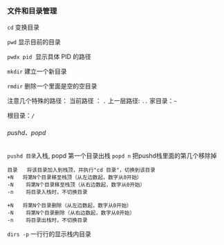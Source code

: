 ### 文件和目录管理​	

`cd`     变换目录 

`pwd`    显示目前的目录 

`pwdx pid`   显示具体 PID 的路径

`mkdir` 建立一个新目录 

`rmdir` 删除一个里面是空的空目录

注意几个特殊的路径：
 当前路径 ： `.`
 上一层路径: `..`
 家目录：`~` 

根目录：`/`



###### pushd、popd

`pushd 目录`入栈, popd 第一个目录出栈 `popd n` 把pushd栈里面的第几个移除掉

```
目录   将该目录加入到栈顶，并执行"cd 目录"，切换到该目录
+N   将第N个目录移至栈顶（从左边数起，数字从0开始）
-N    将第N个目录移至栈顶（从右边数起，数字从0开始）
-n    将目录入栈时，不切换目录
```

```
+N   将第N个目录删除（从左边数起，数字从0开始）
-N    将第N个目录删除（从右边数起，数字从0开始）
-n    将目录出栈时，不切换目录
```

`dirs -p` 一行行的显示栈内目录

